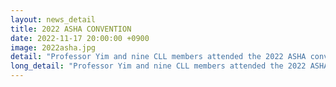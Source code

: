 ```yaml
---
layout: news_detail
title: 2022 ASHA CONVENTION 
date: 2022-11-17 20:00:00 +0900
image: 2022asha.jpg
detail: "Professor Yim and nine CLL members attended the 2022 ASHA convention at the Ernest N. Morial Convention Cneter in New Orleans, LA. The convention was held during November 17-19. Five posters were presented."
long_detail: "Professor Yim and nine CLL members attended the 2022 ASHA convention at the Ernest N. Morial Convention Cneter in New Orleans, LA. The convention was held during November 17-19. Five posters were presented."
---
```


